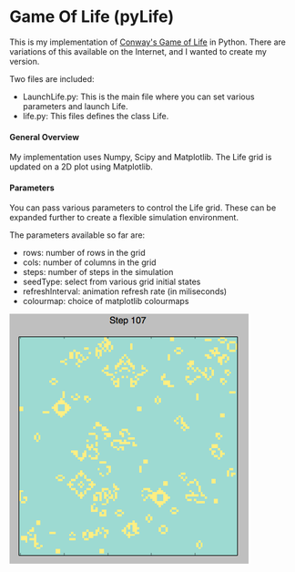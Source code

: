 Game Of Life (pyLife)
=====================

This is my implementation of [Conway's Game of Life](http://en.wikipedia.org/wiki/Conway's_Game_of_Life) in Python. There are variations of this available on the Internet, and I wanted to create my version.

Two files are included:
- LaunchLife.py: This is the main file where you can set various parameters and launch Life.
- life.py: This files defines the class Life.

#### General Overview
My implementation uses Numpy, Scipy and Matplotlib. The Life grid is updated on a 2D plot using Matplotlib.


#### Parameters
You can pass various parameters to control the Life grid. These can be expanded further to create a flexible simulation environment.

The parameters available so far are:
- rows: number of rows in the grid
- cols: number of columns in the grid
- steps: number of steps in the simulation
- seedType: select from various grid initial states
- refreshInterval: animation refresh rate (in miliseconds)
- colourmap: choice of matplotlib colourmaps

![an instance of the Game Of Life at step 107](screenshot.png)